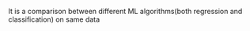 It is a comparison between different ML algorithms(both regression and classification) on same data
